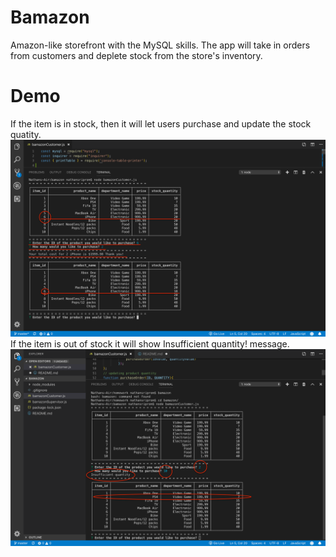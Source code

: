 # Bamazon
Amazon-like storefront with the MySQL skills. The app will take in orders from customers and deplete stock from the store's inventory. 

# Demo
If the item is in stock, then it will let users purchase and update the stock quatity. 
![Demo screenshot1](https://github.com/nathankc94/bamazon/blob/master/img/sc1.png?raw=true)
If the item is out of stock it will show Insufficient quantity! message. 
![Demo screenshot2](https://github.com/nathankc94/bamazon/blob/master/img/sc2.png?raw=trueg)
